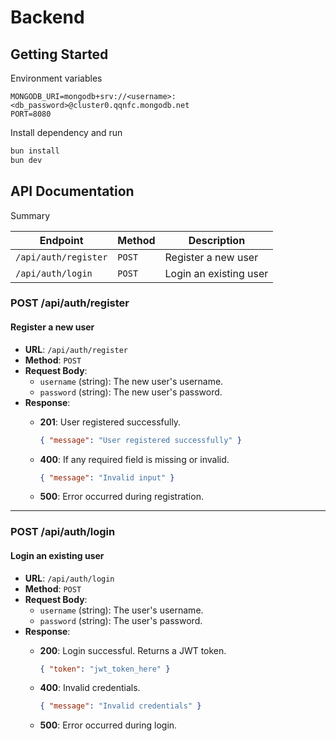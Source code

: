 # Backend

## Getting Started

Environment variables

```.env
MONGODB_URI=mongodb+srv://<username>:<db_password>@cluster0.qqnfc.mongodb.net
PORT=8080
```

Install dependency and run

```bash
bun install
bun dev
```

## API Documentation

Summary

| **Endpoint**         | **Method** | **Description**        |
| -------------------- | ---------- | ---------------------- |
| `/api/auth/register` | `POST`     | Register a new user    |
| `/api/auth/login`    | `POST`     | Login an existing user |

### POST /api/auth/register

#### Register a new user

- **URL**: `/api/auth/register`
- **Method**: `POST`
- **Request Body**:
  - `username` (string): The new user's username.
  - `password` (string): The new user's password.
- **Response**:
  - **201**: User registered successfully.

    ```json
    { "message": "User registered successfully" }
    ```

  - **400**: If any required field is missing or invalid.

    ```json
    { "message": "Invalid input" }
    ```

  - **500**: Error occurred during registration.

---

### POST /api/auth/login

#### Login an existing user

- **URL**: `/api/auth/login`
- **Method**: `POST`
- **Request Body**:
  - `username` (string): The user's username.
  - `password` (string): The user's password.
- **Response**:
  - **200**: Login successful. Returns a JWT token.

    ```json
    { "token": "jwt_token_here" }
    ```

  - **400**: Invalid credentials.

    ```json
    { "message": "Invalid credentials" }
    ```

  - **500**: Error occurred during login.
